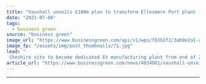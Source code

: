 ```yaml
---
title: "Vauxhall unveils £100m plan to transform Ellesmere Port plant into dedicated EV factory"
date: "2021-07-06"
tags: 
  - business green
source: "business green"
image_url: "https://www.businessgreen.com/api/v1/wps/f83b2f2/3ab0e2a1-ab53-40a4-a024-6689c42c2ab3/2/iStock-522960435-vauxhall-185x114.jpg"
image_fp: "/assets/img/post_thumbnails/71.jpg"
lead: "
 Cheshire site to become dedicated EV manufacturing plant from end of 2022 producing raft of electric van and car models ..."
article_url: "https://www.businessgreen.com/news/4034001/vauxhall-unveils-gbp100m-plan-transform-ellesmere-port-plant-dedicated-ev-factory"
---
```


---
